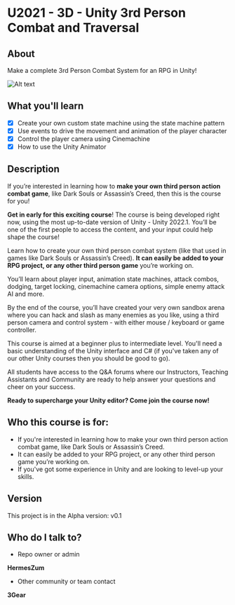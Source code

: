 # U2021 - 3D - Unity 3rd Person Combat and Traversal

## About

Make a complete 3rd Person Combat System for an RPG in Unity!

![Alt text](/Img/screen.jpg?raw=true)

## What you'll learn

- [x] Create your own custom state machine using the state machine pattern
- [x] Use events to drive the movement and animation of the player character
- [x] Control the player camera using Cinemachine
- [x] How to use the Unity Animator

## Description

If you’re interested in learning how to **make your own third person action combat game**, like Dark Souls or Assassin’s Creed, then this is the course for you!

**Get in early for this exciting course**! The course is being developed right now, using the most up-to-date version of Unity - Unity 2022.1. You’ll be one of the first people to access the content, and your input could help shape the course!

Learn how to create your own third person combat system (like that used in games like Dark Souls or Assassin’s Creed). **It can easily be added to your RPG project, or any other third person game** you’re working on.

You’ll learn about player input, animation state machines, attack combos, dodging, target locking, cinemachine camera options, simple enemy attack AI and more.

By the end of the course, you’ll have created your very own sandbox arena where you can hack and slash as many enemies as you like, using a third person camera and control system - with either mouse / keyboard or game controller.

This course is aimed at a beginner plus to intermediate level. You'll need a basic understanding of the Unity interface and C# (if you've taken any of our other Unity courses then you should be good to go).

All students have access to the Q&A forums where our Instructors, Teaching Assistants and Community are ready to help answer your questions and cheer on your success.

**Ready to supercharge your Unity editor? Come join the course now!**

## Who this course is for:

- If you're interested in learning how to make your own third person action combat game, like Dark Souls or Assassin’s Creed.
- It can easily be added to your RPG project, or any other third person game you’re working on.
- If you've got some experience in Unity and are looking to level-up your skills.

## Version

This project is in the Alpha version: v0.1

## Who do I talk to?

* Repo owner or admin

**HermesZum**

* Other community or team contact

**3Gear**